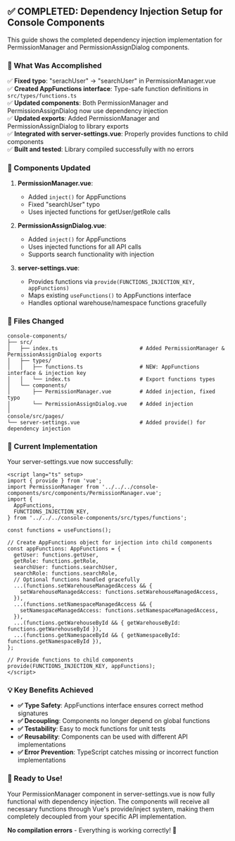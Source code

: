 ## ✅ COMPLETED: Dependency Injection Setup for Console Components

This guide shows the completed dependency injection implementation for PermissionManager and PermissionAssignDialog components.

### 🎯 What Was Accomplished

✅ **Fixed typo**: "serachUser" → "searchUser" in PermissionManager.vue  
✅ **Created AppFunctions interface**: Type-safe function definitions in `src/types/functions.ts`  
✅ **Updated components**: Both PermissionManager and PermissionAssignDialog now use dependency injection  
✅ **Updated exports**: Added PermissionManager and PermissionAssignDialog to library exports  
✅ **Integrated with server-settings.vue**: Properly provides functions to child components  
✅ **Built and tested**: Library compiled successfully with no errors

### 🔧 Components Updated

1. **PermissionManager.vue**:

   - Added `inject()` for AppFunctions
   - Fixed "searchUser" typo
   - Uses injected functions for getUser/getRole calls

2. **PermissionAssignDialog.vue**:

   - Added `inject()` for AppFunctions
   - Uses injected functions for all API calls
   - Supports search functionality with injection

3. **server-settings.vue**:
   - Provides functions via `provide(FUNCTIONS_INJECTION_KEY, appFunctions)`
   - Maps existing `useFunctions()` to AppFunctions interface
   - Handles optional warehouse/namespace functions gracefully

### 📁 Files Changed

```
console-components/
├── src/
│   ├── index.ts                          # Added PermissionManager & PermissionAssignDialog exports
│   ├── types/
│   │   ├── functions.ts                  # NEW: AppFunctions interface & injection key
│   │   └── index.ts                      # Export functions types
│   └── components/
│       ├── PermissionManager.vue         # Added injection, fixed typo
│       └── PermissionAssignDialog.vue    # Added injection
│
console/src/pages/
└── server-settings.vue                   # Added provide() for dependency injection
```

### 🚀 Current Implementation

Your server-settings.vue now successfully:

```vue
<script lang="ts" setup>
import { provide } from 'vue';
import PermissionManager from '../../../console-components/src/components/PermissionManager.vue';
import {
  AppFunctions,
  FUNCTIONS_INJECTION_KEY,
} from '../../../console-components/src/types/functions';

const functions = useFunctions();

// Create AppFunctions object for injection into child components
const appFunctions: AppFunctions = {
  getUser: functions.getUser,
  getRole: functions.getRole,
  searchUser: functions.searchUser,
  searchRole: functions.searchRole,
  // Optional functions handled gracefully
  ...(functions.setWarehouseManagedAccess && {
    setWarehouseManagedAccess: functions.setWarehouseManagedAccess,
  }),
  ...(functions.setNamespaceManagedAccess && {
    setNamespaceManagedAccess: functions.setNamespaceManagedAccess,
  }),
  ...(functions.getWarehouseById && { getWarehouseById: functions.getWarehouseById }),
  ...(functions.getNamespaceById && { getNamespaceById: functions.getNamespaceById }),
};

// Provide functions to child components
provide(FUNCTIONS_INJECTION_KEY, appFunctions);
</script>
```

### 💡 Key Benefits Achieved

- **✅ Type Safety**: AppFunctions interface ensures correct method signatures
- **✅ Decoupling**: Components no longer depend on global functions
- **✅ Testability**: Easy to mock functions for unit tests
- **✅ Reusability**: Components can be used with different API implementations
- **✅ Error Prevention**: TypeScript catches missing or incorrect function implementations

### 🎉 Ready to Use!

Your PermissionManager component in server-settings.vue is now fully functional with dependency injection. The components will receive all necessary functions through Vue's provide/inject system, making them completely decoupled from your specific API implementation.

**No compilation errors** - Everything is working correctly! 🎯
